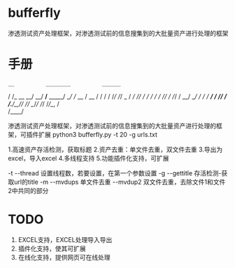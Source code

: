 # bufferfly
渗透测试资产处理框架，对渗透测试前的信息搜集到的大批量资产进行处理的框架

# 手册
    __          ________          ______     
   / /_  __  __/ __/ __/__  _____/ __/ /_  __
  / __ \/ / / / /_/ /_/ _ \/ ___/ /_/ / / / /
 / /_/ / /_/ / __/ __/  __/ /  / __/ / /_/ / 
/_.___/\__,_/_/ /_/  \___/_/  /_/ /_/\__, /  
                                    /____/   

渗透测试资产处理框架，对渗透测试前的信息搜集到的大批量资产进行处理的框架，可插件扩展 
python3 bufferfly.py -t 20 -g urls.txt 

1.高速资产存活检测，获取标题
2.资产去重：单文件去重，双文件去重
3.导出为excel，导入excel
4.多线程支持
5.功能插件化支持，可扩展

-t   --thread   设置线程数，若要设置，在第一个参数设置
-g   --gettitle 存活检测-获取url的title
-m   --mvdups   单文件去重
     --mvdup2  双文件去重，去除文件1和文件2中共同的部分
  
# TODO
1. EXCEL支持，EXCEL处理导入导出
2. 插件化支持，使其可扩展
3. 在线化支持，提供网页可在线处理
